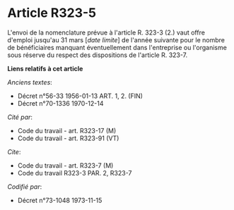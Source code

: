 # Article R323-5

L'envoi de la nomenclature prévue à l'article R. 323-3 (2.) vaut offre d'emploi jusqu'au 31 mars [*date limite*] de l'année
suivante pour le nombre de bénéficiaires manquant éventuellement dans l'entreprise ou l'organisme sous réserve du respect des
dispositions de l'article R. 323-7.

**Liens relatifs à cet article**

_Anciens textes_:

  - Décret n°56-33 1956-01-13 ART. 1, 2. (FIN)
  - Décret n°70-1336 1970-12-14

_Cité par_:

  - Code du travail - art. R323-17 (M)
  - Code du travail - art. R323-91 (VT)

_Cite_:

  - Code du travail - art. R323-7 (M)
  - Code du travail R323-3 PAR. 2, R323-7

_Codifié par_:

  - Décret n°73-1048 1973-11-15
